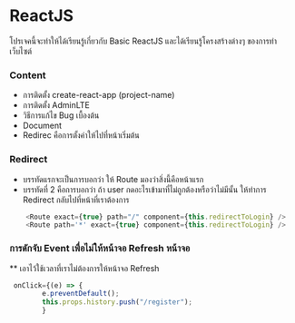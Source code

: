 # ReactJS

โปรเจคนี้จะทำให้ได้เรียนรู้เกี่ยวกับ Basic ReactJS และได้เรียนรู้โครงสร้างต่างๆ ของการทำเว็บไซต์

### Content

- การติดตั้ง create-react-app (project-name)
- การติดตั้ง AdminLTE
- วิธีการแก้ไข Bug เบื้องต้น
- Document
- Redirec คือการตั้งค่าให้ไปที่หน้าเริ่มต้น

### Redirect

- บรรทัดแรกจะเป็นการบอกว่า ให้ Route มองว่าสิ่งนี้คือหน้าแรก
- บรรทัดที่ 2 คือการบอกว่า ถ้า user กดอะไรเข้ามาที่ไม่ถูกต้องหรือว่าไม่มีนั้น ให้ทำการ Redirect กลับไปที่หน้าที่เราต้องการ

```js
    <Route exact={true} path="/" component={this.redirectToLogin} />
    <Route path='*' exact={true} component={this.redirectToLogin} />

```
### การดักจับ Event เพื่อไม่ให้หน้าจอ Refresh หน้าจอ
** เอาไว้ใช้เวลาที่เราไม่ต้องการให้หน้าจอ Refresh
```js
 onClick={(e) => {
        e.preventDefault();
        this.props.history.push("/register");
        }

```
